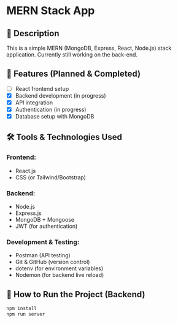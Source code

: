 # MERN Stack App

## 📌 Description
This is a simple MERN (MongoDB, Express, React, Node.js) stack application. Currently still working on the back-end.

## 🚀 Features (Planned & Completed)
- [ ] React frontend setup
- [x] Backend development (in progress)
- [x] API integration
- [x] Authentication (in progress)
- [x] Database setup with MongoDB

## 🛠 Tools & Technologies Used

### Frontend:
-  React.js
-  CSS (or Tailwind/Bootstrap)

### Backend:
-  Node.js
-  Express.js
-  MongoDB + Mongoose
-  JWT (for authentication)

### Development & Testing:
-  Postman (API testing)
-  Git & GitHub (version control)
-  dotenv (for environment variables)
-  Nodemon (for backend live reload)


## 📂 How to Run the Project (Backend)
```bash
npm install
npm run server
